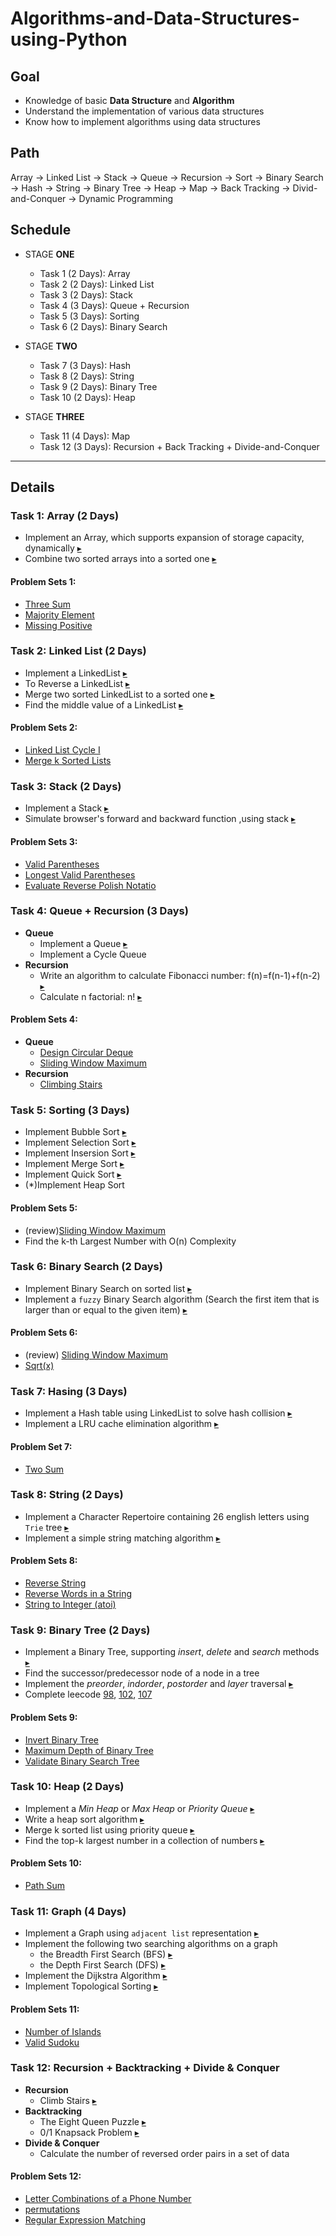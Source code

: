 # Algorithms-and-Data-Structures-using-Python

## Goal
  - Knowledge of basic **Data Structure** and **Algorithm** 
  - Understand the implementation of various data structures
  - Know how to implement algorithms using data structures
  
## Path
Array -> Linked List -> Stack -> Queue -> Recursion -> Sort -> Binary Search -> Hash -> String -> Binary Tree -> Heap -> Map -> Back Tracking -> Divid-and-Conquer -> Dynamic Programming


## Schedule
- STAGE **ONE**
  - Task 1 (2 Days): Array       
  - Task 2 (2 Days): Linked List
  - Task 3 (2 Days): Stack
  - Task 4 (3 Days): Queue + Recursion
  - Task 5 (3 Days): Sorting
  - Task 6 (2 Days): Binary Search

- STAGE **TWO**
  - Task 7 (3 Days): Hash
  - Task 8 (2 Days): String
  - Task 9 (2 Days): Binary Tree
  - Task 10 (2 Days): Heap
  
- STAGE **THREE**
  
  - Task 11 (4 Days): Map
  - Task 12 (3 Days): Recursion + Back Tracking + Divide-and-Conquer

---

## Details

### Task 1: Array (2 Days)
- Implement an Array, which supports expansion of storage capacity, dynamically [▸](https://github.com/Pyabecedarian/Algorithms-and-Data-Structures-using-Python/blob/master/Stage_1/Task1_Array/array.py)
- Combine two sorted arrays into a sorted one [▸](https://github.com/Pyabecedarian/Algorithms-and-Data-Structures-using-Python/blob/master/Stage_1/Task1_Array/merge_two_arrays.py)
#### Problem Sets 1:
- [Three Sum](https://leetcode.com/problems/3sum/)
- [Majority Element](https://leetcode.com/problems/majority-element/)
- [Missing Positive](https://leetcode.com/problems/first-missing-positive/)
    
    
### Task 2: Linked List (2 Days)
- Implement a LinkedList [▸](https://github.com/Pyabecedarian/Algorithms-and-Data-Structures-using-Python/blob/master/Stage_1/Task2_LinkedList/linkedlist.py)
- To Reverse a LinkedList [▸](https://github.com/Pyabecedarian/Algorithms-and-Data-Structures-using-Python/blob/master/Stage_1/Task2_LinkedList/reverse_linkedlist.py)
- Merge two sorted LinkedList to a sorted one [▸](https://github.com/Pyabecedarian/Algorithms-and-Data-Structures-using-Python/blob/master/Stage_1/Task2_LinkedList/merge_linkedlists.py)
- Find the middle value of a LinkedList [▸](https://github.com/Pyabecedarian/Algorithms-and-Data-Structures-using-Python/blob/master/Stage_1/Task2_LinkedList/middle_node.py)
#### Problem Sets 2:
- [Linked List Cycle I](https://leetcode.com/problems/linked-list-cycle/)
- [Merge k Sorted Lists](https://leetcode.com/problems/merge-k-sorted-lists/)
    
    
### Task 3: Stack (2 Days)
- Implement a Stack [▸](https://github.com/Pyabecedarian/Algorithms-and-Data-Structures-using-Python/blob/master/Stage_1/Task3_Stack/stack.py)
- Simulate browser's forward and backward function ,using stack [▸](https://github.com/Pyabecedarian/Algorithms-and-Data-Structures-using-Python/blob/master/Stage_1/Task3_Stack/browser.py)
#### Problem Sets 3:
- [Valid Parentheses](https://leetcode.com/problems/valid-parentheses/)
- [Longest Valid Parentheses](https://leetcode.com/problems/longest-valid-parentheses/)
- [Evaluate Reverse Polish Notatio](https://leetcode.com/problems/evaluate-reverse-polish-notation/)
    
    
### Task 4: Queue + Recursion (3 Days)
- **Queue**
  - Implement a Queue [▸](https://github.com/Pyabecedarian/Algorithms-and-Data-Structures-using-Python/blob/master/Stage_1/Task4_Queue_and_Recursion/queue.py)
  - Implement a Cycle Queue
- **Recursion**
  - Write an algorithm to calculate Fibonacci number: f(n)=f(n-1)+f(n-2) [▸](https://github.com/Pyabecedarian/Algorithms-and-Data-Structures-using-Python/blob/master/Stage_1/Task4_Queue_and_Recursion/fibonacci.py)
  - Calculate n factorial: n! [▸](https://github.com/Pyabecedarian/Algorithms-and-Data-Structures-using-Python/blob/master/Stage_1/Task4_Queue_and_Recursion/recursion.py)
#### Problem Sets 4:
- **Queue**
  - [Design Circular Deque](https://leetcode.com/problems/design-circular-deque/)
  - [Sliding Window Maximum](https://leetcode.com/problems/sliding-window-maximum/)
- **Recursion**
  - [Climbing Stairs](https://leetcode.com/problems/climbing-stairs/)
    
    
### Task 5: Sorting (3 Days)
- Implement Bubble Sort [▸](https://github.com/Pyabecedarian/Algorithms-and-Data-Structures-using-Python/blob/master/Stage_1/Task5_Sorting/bubble_sort.py)
- Implement Selection Sort [▸](https://github.com/Pyabecedarian/Algorithms-and-Data-Structures-using-Python/blob/master/Stage_1/Task5_Sorting/selection_sort.py)
- Implement Insersion Sort [▸](https://github.com/Pyabecedarian/Algorithms-and-Data-Structures-using-Python/blob/master/Stage_1/Task5_Sorting/insertion_sort.py)
- Implement Merge Sort [▸](https://github.com/Pyabecedarian/Algorithms-and-Data-Structures-using-Python/blob/master/Stage_1/Task5_Sorting/merge_sort.py)
- Implement Quick Sort [▸](https://github.com/Pyabecedarian/Algorithms-and-Data-Structures-using-Python/blob/master/Stage_1/Task5_Sorting/quick_sort.py)
- (*)Implement Heap Sort
#### Problem Sets 5:
- (review)[Sliding Window Maximum](https://leetcode.com/problems/sliding-window-maximum/)
- Find the k-th Largest Number with O(n) Complexity
    
    
### Task 6: Binary Search (2 Days)
- Implement Binary Search on sorted list [▸](https://github.com/Pyabecedarian/Algorithms-and-Data-Structures-using-Python/blob/master/Stage_1/Task6_Binary_Search/binary_search.py)
- Implement a `fuzzy` Binary Search algorithm (Search the first item that is larger than or equal to the given item) [▸](https://github.com/Pyabecedarian/Algorithms-and-Data-Structures-using-Python/blob/master/Stage_1/Task6_Binary_Search/fuzzy_binary_search.py)
#### Problem Sets 6:
- (review) [Sliding Window Maximum](https://leetcode.com/problems/sliding-window-maximum/)
- [Sqrt(x)](https://leetcode.com/problems/sqrtx/)
    
    
### Task 7: Hasing (3 Days)
- Implement a Hash table using LinkedList to solve hash collision [▸](https://github.com/Pyabecedarian/Algorithms-and-Data-Structures-using-Python/blob/master/Stage_2/Task7_Hasing/hash_table.py)
- Implement a LRU cache elimination algorithm [▸](https://github.com/Pyabecedarian/Algorithms-and-Data-Structures-using-Python/blob/master/Stage_2/Task7_Hasing/LRU_cache_elimination.py)
#### Problem Set 7:
- [Two Sum](https://leetcode.com/problems/two-sum/)
    
    
### Task 8: String (2 Days)
- Implement a Character Repertoire containing 26 english letters using `Trie` tree [▸](https://github.com/Pyabecedarian/Algorithms-and-Data-Structures-using-Python/blob/master/Stage_2/Task8_String/trie.py)
- Implement a simple string matching algorithm [▸](https://github.com/Pyabecedarian/Algorithms-and-Data-Structures-using-Python/blob/master/Stage_2/Task8_String/match_string.py)
#### Problem Sets 8:
- [Reverse String](https://leetcode.com/problems/reverse-string/)
- [Reverse Words in a String](https://leetcode.com/problems/reverse-words-in-a-string/)
- [String to Integer (atoi)](https://leetcode.com/problems/string-to-integer-atoi/)
    
    
### Task 9: Binary Tree (2 Days)
- Implement a Binary Tree, supporting *insert*, *delete* and *search* methods [▸](https://github.com/Pyabecedarian/Algorithms-and-Data-Structures-using-Python/blob/master/Stage_2/Task9_Binary_Tree/binary_tree.py)
- Find the successor/predecessor node of a node in a tree 
- Implement the *preorder*, *indorder*, *postorder* and *layer* traversal [▸](https://github.com/Pyabecedarian/Algorithms-and-Data-Structures-using-Python/blob/master/Stage_2/Task9_Binary_Tree/traversals.py)
- Complete leecode [98](), [102](), [107]()
#### Problem Sets 9:
- [Invert Binary Tree](https://leetcode.com/problems/invert-binary-tree/)
- [Maximum Depth of Binary Tree](https://leetcode.com/problems/maximum-depth-of-binary-tree/)
- [Validate Binary Search Tree](https://leetcode.com/problems/validate-binary-search-tree/)
    
    
### Task 10: Heap (2 Days)
- Implement a *Min Heap* or *Max Heap* or *Priority Queue* [▸](https://github.com/Pyabecedarian/Algorithms-and-Data-Structures-using-Python/blob/master/Stage_2/Task10_Heap/priority_queue.py)
- Write a heap sort algorithm [▸](https://github.com/Pyabecedarian/Algorithms-and-Data-Structures-using-Python/blob/master/Stage_2/Task10_Heap/heap_sort.py)
- Merge k sorted list using priority queue [▸](https://github.com/Pyabecedarian/Algorithms-and-Data-Structures-using-Python/blob/master/Stage_2/Task10_Heap/merge_lists.py)
- Find the top-k largest number in a collection of numbers [▸](https://github.com/Pyabecedarian/Algorithms-and-Data-Structures-using-Python/blob/master/Stage_2/Task10_Heap/topK_largest.py)
#### Problem Sets 10:
- [Path Sum](https://leetcode.com/problems/path-sum/)
    
    
### Task 11: Graph (4 Days)
- Implement a Graph using `adjacent list` representation [▸](https://github.com/Pyabecedarian/Algorithms-and-Data-Structures-using-Python/blob/master/Stage_3/Task11_Graph/graph.py)
- Implement the following two searching algorithms on a graph
  - the Breadth First Search (BFS) [▸](https://github.com/Pyabecedarian/Algorithms-and-Data-Structures-using-Python/blob/master/Stage_3/Task11_Graph/breadth_first_search.py)
  - the Depth First Search (DFS) [▸](https://github.com/Pyabecedarian/Algorithms-and-Data-Structures-using-Python/blob/master/Stage_3/Task11_Graph/depth_first_search.py)
- Implement the Dijkstra Algorithm [▸](https://github.com/Pyabecedarian/Algorithms-and-Data-Structures-using-Python/blob/master/Stage_3/Task11_Graph/dijkstra.py)
- Implement Topological Sorting [▸](https://github.com/Pyabecedarian/Algorithms-and-Data-Structures-using-Python/blob/master/Stage_3/Task11_Graph/topological_sort.py)
#### Problem Sets 11:
- [Number of Islands](https://leetcode.com/problems/number-of-islands/description/)
- [Valid Sudoku](https://leetcode.com/problems/valid-sudoku/)


### Task 12: Recursion + Backtracking + Divide & Conquer
- **Recursion**
  - Climb Stairs [▸](https://github.com/Pyabecedarian/Algorithms-and-Data-Structures-using-Python/blob/master/Stage_3/Task12_Recursion_Backtracking_Divide&Conquer/climbing_stairs.py)
- **Backtracking**
  - The Eight Queen Puzzle [▸](https://github.com/Pyabecedarian/Algorithms-and-Data-Structures-using-Python/blob/master/Stage_3/Task12_Recursion_Backtracking_Divide&Conquer/eight_queen_puzzle.py)
  - 0/1 Knapsack Problem [▸](https://github.com/Pyabecedarian/Algorithms-and-Data-Structures-using-Python/blob/master/Stage_3/Task12_Recursion_Backtracking_Divide&Conquer/knapsack_problem.py)
- **Divide & Conquer**
  - Calculate the number of reversed order pairs in a set of data
#### Problem Sets 12:
- [Letter Combinations of a Phone Number](https://leetcode.com/problems/letter-combinations-of-a-phone-number/)
- [permutations](https://leetcode.com/problems/permutations/)
- [Regular Expression Matching](https://leetcode.com/problems/regular-expression-matching/)
